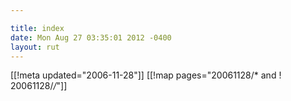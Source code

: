 ```yaml
---

title: index
date: Mon Aug 27 03:35:01 2012 -0400
layout: rut
---
```


[[!meta updated="2006-11-28"]]
[[!map pages="20061128/* and ! 20061128/*/*"]]
